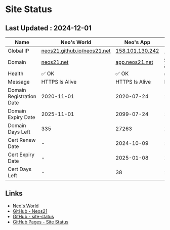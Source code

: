 # Site Status


## Last Updated : 2024-12-01

| Name | Neo's World | Neo's App | DB API | Access Counter | Zarigani Cat |
|------|---|---|---|---|---|
| Global IP                | [neos21.github.io/neos21.net](http://neos21.github.io/neos21.net/) | [158.101.130.242](http://158.101.130.242/) | [158.101.130.242](http://158.101.130.242/) | [158.101.130.242](http://158.101.130.242/) | [158.101.130.242](http://158.101.130.242/) |
| Domain                   | [neos21.net](https://neos21.net/) | [app.neos21.net](https://app.neos21.net/) | [db-api.neos21.net](https://db-api.neos21.net/) | [ct.neos21.net](https://ct.neos21.net/) | [nnkp.neos21.net](https://nnkp.neos21.net/) |
| Health                   | ✅ OK | ✅ OK | ✅ OK | ✅ OK | ✅ OK |
| Message                  | HTTPS Is Alive | HTTPS Is Alive | HTTPS Is Alive | HTTPS Is Alive | HTTPS Is Alive |
| Domain Registration Date | 2020-11-01 | 2020-07-24 | 2024-09-25 | 2024-10-21 | 2024-12-01 |
| Domain Expiry Date       | 2025-11-01 | 2099-07-24 | 2099-09-25 | 2099-09-25 | 2099-12-01 |
| Domain Days Left         | 335 | 27263 | 27326 | 27326 | 27393 |
| Cert Renew Date          | - | 2024-10-09 | 2024-09-25 | 2024-10-21 | 2024-12-01 |
| Cert Expiry Date         | - | 2025-01-08 | 2024-12-23 | 2025-01-18 | 2025-03-01 |
| Cert Days Left           | - | 38 | 22 | 48 | 90 |


## Links

- [Neo's World](https://neos21.net/)
- [GitHub - Neos21](https://github.com/Neos21/)
- [GitHub - site-status](https://github.com/Neos21/site-status)
- [GitHub Pages - Site Status](https://neos21.github.io/site-status/)
